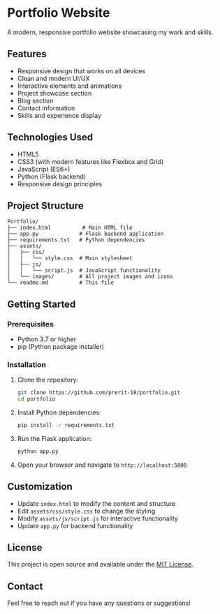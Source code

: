 # Portfolio Website

A modern, responsive portfolio website showcasing my work and skills.

## Features

- Responsive design that works on all devices
- Clean and modern UI/UX
- Interactive elements and animations
- Project showcase section
- Blog section
- Contact information
- Skills and experience display

## Technologies Used

- HTML5
- CSS3 (with modern features like Flexbox and Grid)
- JavaScript (ES6+)
- Python (Flask backend)
- Responsive design principles

## Project Structure

```
Portfolio/
├── index.html          # Main HTML file
├── app.py             # Flask backend application
├── requirements.txt   # Python dependencies
├── assets/
│   ├── css/
│   │   └── style.css  # Main stylesheet
│   ├── js/
│   │   └── script.js  # JavaScript functionality
│   └── images/        # All project images and icons
└── readme.md          # This file
```

## Getting Started

### Prerequisites

- Python 3.7 or higher
- pip (Python package installer)

### Installation

1. Clone the repository:
   ```bash
   git clone https://github.com/prerit-18/portfolio.git
   cd portfolio
   ```

2. Install Python dependencies:
   ```bash
   pip install -r requirements.txt
   ```

3. Run the Flask application:
   ```bash
   python app.py
   ```

4. Open your browser and navigate to `http://localhost:5000`

## Customization

- Update `index.html` to modify the content and structure
- Edit `assets/css/style.css` to change the styling
- Modify `assets/js/script.js` for interactive functionality
- Update `app.py` for backend functionality

## License

This project is open source and available under the [MIT License](LICENSE).

## Contact

Feel free to reach out if you have any questions or suggestions!
